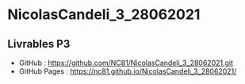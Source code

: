 # NicolasCandeli_3_28062021

## Livrables P3 

* GitHub : https://github.com/NC81/NicolasCandeli_3_28062021.git
* GitHub Pages : https://nc81.github.io/NicolasCandeli_3_28062021/